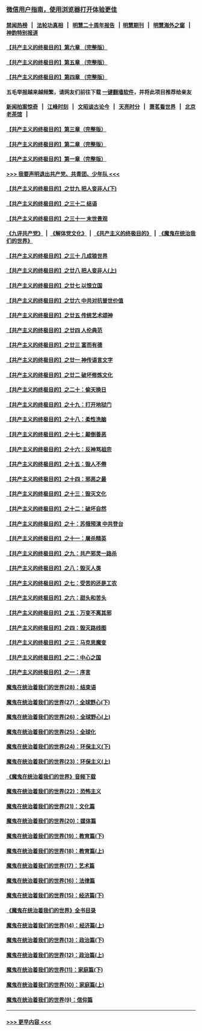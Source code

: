 ### [微信用户指南，使用浏览器打开体验更佳](https://github.com/gfw-breaker/banned-news1/blob/master/indexes/wechat-guide.md?t=0)
#### [禁闻热榜](热点新闻.md?t=0)  &nbsp;&nbsp;|&nbsp;&nbsp; [法轮功真相](https://github.com/gfw-breaker/truth/blob/master/README.md?t=0) &nbsp;&nbsp;|&nbsp;&nbsp; [明慧二十周年报告](https://github.com/gfw-breaker/mh-reports/blob/master/README.md?t=0) &nbsp;&nbsp;|&nbsp;&nbsp;[明慧期刊](https://github.com/gfw-breaker/mh-qikan) &nbsp;&nbsp;|&nbsp;&nbsp; [明慧海外之窗](https://github.com/gfw-breaker/mh-news/blob/master/README.md?t=0) &nbsp;&nbsp;|&nbsp;&nbsp; [神韵特别报道](https://github.com/gfw-breaker/mh-news/blob/master/shenyun.md?t=0)
#### [【共产主义的终极目的】第六章 （完整版）](../pages/nsc422/n11428913.md?t=02160355) 
#### [【共产主义的终极目的】第五章 （完整版）](../pages/nsc422/n11428912.md?t=02160355) 
#### [【共产主义的终极目的】第四章 （完整版）](../pages/nsc422/n11428907.md?t=02160355) 
#### 五毛举报越来越频繁，请网友们前往下载 [一键翻墙软件](https://github.com/gfw-breaker/ssr-accounts)，并将此项目推荐给亲友
#### [新闻拍案惊奇](https://github.com/gfw-breaker/banned-news1/blob/master/pages/link4.md) &nbsp;&nbsp;|&nbsp;&nbsp; [江峰时刻](https://github.com/gfw-breaker/banned-news1/blob/master/pages/link4.md) &nbsp;&nbsp;|&nbsp;&nbsp; [文昭谈古论今](https://github.com/gfw-breaker/banned-news1/blob/master/pages/link4.md) &nbsp;&nbsp;|&nbsp;&nbsp; [天亮时分](https://github.com/gfw-breaker/banned-news1/blob/master/pages/link4.md) &nbsp;&nbsp;|&nbsp;&nbsp; [萧茗看世界](https://github.com/gfw-breaker/banned-news1/blob/master/pages/link4.md) &nbsp;&nbsp;|&nbsp;&nbsp; [北京老茶馆](https://github.com/gfw-breaker/banned-news1/blob/master/pages/link4.md) &nbsp;&nbsp;|&nbsp;&nbsp; 
#### [【共产主义的终极目的】第三章（完整版）](../pages/nsc422/n11428848.md?t=02160355) 
#### [【共产主义的终极目的】第二章（完整版）](../pages/nsc422/n11428831.md?t=02160355) 
#### [【共产主义的终极目的】第一章（完整版）](../pages/nsc422/n11417651.md?t=02160355) 
#### [>>> 我要声明退出共产党、共青团、少年队 <<<](https://github.com/begood0513/goodnews/blob/master/quit/letter.md) 
#### [【共产主义的终极目的】之廿九 把人变非人(下)](../pages/nsc422/n11344140.md?t=02160355) 
#### [【共产主义的终极目的】之三十二 结语](../pages/nsc422/n11360535.md?t=02160355) 
#### [【共产主义的终极目的】之三十一 末世景观](../pages/nsc422/n11351129.md?t=02160355) 
#### [《九评共产党》](https://github.com/begood0513/9ping.md/blob/master/README.md) &nbsp;|&nbsp; [《解体党文化》](../../../../jtdwh.md/blob/master/README.md)  &nbsp;|&nbsp; [《共产主义的终极目的》](../../../../gczydzjmd.md/blob/master/README.md) &nbsp;|&nbsp; [《魔鬼在统治我们的世界》](../../../../mgztzwmdsj.md/blob/master/README.md) 
#### [【共产主义的终极目的】之三十 几成狼世界](../pages/nsc422/n11348280.md?t=02160355) 
#### [【共产主义的终极目的】之廿八 把人变非人(上)](../pages/nsc422/n11340492.md?t=02160355) 
#### [【共产主义的终极目的】之廿七 以恨立国](../pages/nsc422/n11336944.md?t=02160355) 
#### [【共产主义的终极目的】之廿六 中共对抗普世价值](../pages/nsc422/n11324785.md?t=02160355) 
#### [【共产主义的终极目的】之廿五 传统艺术颂神](../pages/nsc422/n11296396.md?t=02160355) 
#### [【共产主义的终极目的】之廿四 人伦典范](../pages/nsc422/n11296397.md?t=02160355) 
#### [【共产主义的终极目的】之廿三 富而有德](../pages/nsc422/n11283598.md?t=02160355) 
#### [【共产主义的终极目的】之廿一 神传语言文字](../pages/nsc422/n11263265.md?t=02160355) 
#### [【共产主义的终极目的】之廿二 破坏修炼文化](../pages/nsc422/n11245728.md?t=02160355) 
#### [【共产主义的终极目的】之二十：偷天换日](../pages/nsc422/n11238846.md?t=02160355) 
#### [【共产主义的终极目的】之十九：打开地狱门](../pages/nsc422/n11206376.md?t=02160355) 
#### [【共产主义的终极目的】之十八：柔性洗脑](../pages/nsc422/n11199994.md?t=02160355) 
#### [【共产主义的终极目的】之十七：颠倒善恶](../pages/nsc422/n11179782.md?t=02160355) 
#### [【共产主义的终极目的】之十六：反神骂祖宗](../pages/nsc422/n11166798.md?t=02160355) 
#### [【共产主义的终极目的】之十五：毁人不倦](../pages/nsc422/n11166792.md?t=02160355) 
#### [【共产主义的终极目的】之十四：邪恶之最](../pages/nsc422/n11150249.md?t=02160355) 
#### [【共产主义的终极目的】之十三：毁灭文化](../pages/nsc422/n11135227.md?t=02160355) 
#### [【共产主义的终极目的】之十二：破坏自然](../pages/nsc422/n11135214.md?t=02160355) 
#### [【共产主义的终极目的】之十：苏俄预演 中共登台](../pages/nsc422/n11118424.md?t=02160355) 
#### [【共产主义的终极目的】之十一：屠杀精英](../pages/nsc422/n11118442.md?t=02160355) 
#### [【共产主义的终极目的】之九：共产邪灵一路杀](../pages/nsc422/n11114139.md?t=02160355) 
#### [【共产主义的终极目的】之八：毁灭人类](../pages/nsc422/n11108503.md?t=02160355) 
#### [【共产主义的终极目的】之七：受苦的还是工农](../pages/nsc422/n11101809.md?t=02160355) 
#### [【共产主义的终极目的】之六：甜头和苦头](../pages/nsc422/n11096971.md?t=02160355) 
#### [【共产主义的终极目的】之五：万变不离其邪](../pages/nsc422/n11091285.md?t=02160355) 
#### [【共产主义的终极目的】之四：毁灭路线图](../pages/nsc422/n11086284.md?t=02160355) 
#### [【共产主义的终极目的】之三：马克思魔变](../pages/nsc422/n11061941.md?t=02160355) 
#### [【共产主义的终极目的】之二：中心之国](../pages/nsc422/n11047728.md?t=02160355) 
#### [【共产主义的终极目的】之一：序言](../pages/nsc422/n11086077.md?t=02160355) 
#### [魔鬼在统治着我们的世界(28)：结束语](../pages/nsc422/n10936246.md?t=02160355) 
#### [魔鬼在统治着我们的世界(27)：全球野心(下)](../pages/nsc422/n10928319.md?t=02160355) 
#### [魔鬼在统治着我们的世界(26)：全球野心(上)](../pages/nsc422/n10900318.md?t=02160355) 
#### [魔鬼在统治着我们的世界(25)：全球化](../pages/nsc422/n10788205.md?t=02160355) 
#### [魔鬼在统治着我们的世界(24)：环保主义(下)](../pages/nsc422/n10695307.md?t=02160355) 
#### [魔鬼在统治着我们的世界(23)：环保主义(上)](../pages/nsc422/n10688613.md?t=02160355) 
#### [《魔鬼在统治着我们的世界》音频下载](../pages/nsc422/n10635553.md?t=02160355) 
#### [魔鬼在统治着我们的世界(22)：恐怖主义](../pages/nsc422/n10614727.md?t=02160355) 
#### [魔鬼在统治着我们的世界(21)：文化篇](../pages/nsc422/n10597706.md?t=02160355) 
#### [魔鬼在统治着我们的世界(20)：媒体篇](../pages/nsc422/n10586579.md?t=02160355) 
#### [魔鬼在统治着我们的世界(19)：教育篇(下)](../pages/nsc422/n10564808.md?t=02160355) 
#### [魔鬼在统治着我们的世界(18)：教育篇(上)](../pages/nsc422/n10526970.md?t=02160355) 
#### [魔鬼在统治着我们的世界(17)：艺术篇](../pages/nsc422/n10499093.md?t=02160355) 
#### [魔鬼在统治着我们的世界(16)：法律篇](../pages/nsc422/n10485969.md?t=02160355) 
#### [魔鬼在统治着我们的世界(15)：经济篇(下)](../pages/nsc422/n10469975.md?t=02160355) 
#### [《魔鬼在统治着我们的世界》全书目录](../pages/nsc422/n10464261.md?t=02160355) 
#### [魔鬼在统治着我们的世界(14)：经济篇(上)](../pages/nsc422/n10457370.md?t=02160355) 
#### [魔鬼在统治着我们的世界(13)：政治篇(下)](../pages/nsc422/n10448270.md?t=02160355) 
#### [魔鬼在统治着我们的世界(12)：政治篇(上)](../pages/nsc422/n10444576.md?t=02160355) 
#### [魔鬼在统治着我们的世界(11)：家庭篇(下)](../pages/nsc422/n10440961.md?t=02160355) 
#### [魔鬼在统治着我们的世界(10)：家庭篇(上)](../pages/nsc422/n10435448.md?t=02160355) 
#### [魔鬼在统治着我们的世界(9)：信仰篇](../pages/nsc422/n10432159.md?t=02160355) 

----
#### [ >>> 更早内容 <<< ](../indexes/nsc422-earlier.md)
